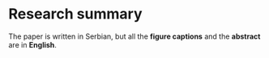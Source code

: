 # Research summary

The paper is written in Serbian, but all the **figure captions** and the **abstract** are in **English**. 
